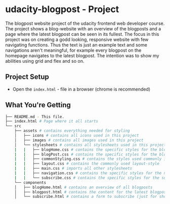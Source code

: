 # udacity-blogpost - Project
The blogpost website project of the udacity frontend web developer course.
The project shows a blog-website with an overview of the blogposts and a page where the latest blogpost can be seen in its fullest.
The focus in this project was on creating a godd looking, responsive website with few navigating functions. Thus the text is just an example text and some navigations aren't meaningful, for example every blogpost on the homepage navigates to the latest blogpost. 
The intention was to show my abilities using grid and flex and so on.

## Project Setup
* Open the `index.html` - file in a browser (chrome is recommended)

## What You're Getting
```bash
├── README.md - This file.
├── index.html # Page where it all starts
└── src
    ├── assets # contains everything needed for styling
    │   ├── icons # contains all icons used in this project 
    │   ├── images # contains all images used in this project
    │   └── stylesheets # contains all stylesheets used in this project
    |   |   ├── blogHome.css # contains the specific styles for the blogHome.html page
    |   |   ├── blogPost.css # contains the specific styles for the blogPost.html page
    |   |   ├── commonStyling.css # contains the styles used commonly in the project
    |   |   ├── layout.css # contains the commonly used layout-style
    |   |   ├── main.css # imports all other stylesheets
    |   |   ├── navigation.css # contains the specific styles for the navigation area
    |   |   └── subscribe.css # contains the specific styles for the subscribe.html page
    └── components
    │   ├── blogHome.html # contains an overview of all blogposts 
    │   ├── blogpost.html # contains the content for the latest blogpost
    │   └── subscribe.html # contains a form to subscribe (just for showcase, no real functionality)
